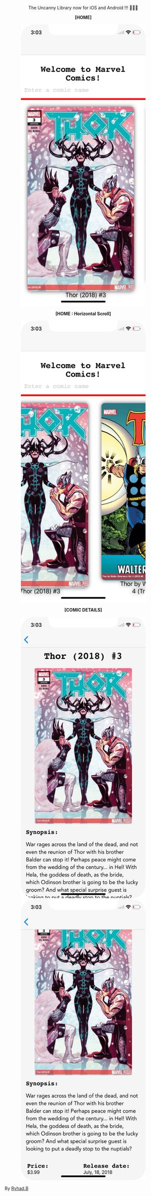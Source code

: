 <p align="center">The Uncanny Library now for iOS and Android !!! 👊💪🙌</p>

<p align="center"><strong>[HOME]</strong></p>
<p align="center">
<img width="400" height="900"  src="./screenshots/home-iphoneX-01-min.png" />
</p>

<p align="center"><strong>[HOME : Horizontal Scroll]</strong></p>
<p align="center">
<img width="400" height="900" src="./screenshots/home-iphoneX-02-min.png" />
</p>

<p align="center"><strong>[COMIC DETAILS]</strong></p>
<p align="center">
<img width="400" height="900" src="./screenshots/details-iphoneX-01-min.png" />
<img width="400" height="900" src="./screenshots/details-iphoneX-02-min.png" />
</p>

<p>By <a href="https://ryhad.com">Ryhad.B</a> </p>

</p>
